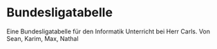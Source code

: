 # Bundesligatabelle

Eine Bundesligatabelle für den Informatik Unterricht bei Herr Carls.
Von Sean, Karim, Max, Nathal